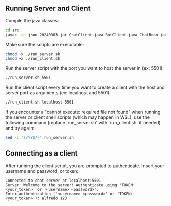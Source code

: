 ## Running Server and Client

Compile the java classes:
```bash
cd src
javac -cp json-20240303.jar ChatClient.java BotClient.java ChatRoom.java ChatServer.java
```

Make sure the scripts are executable:
```bash
chmod +x ./run_server.sh 
chmod +x ./run_client.sh
```

Run the server script with the port you want to host the server in (ex: 5501):
```bash
./run_server.sh 5501
```

Run the client script every time you want to create a client with the host and server port as arguments (ex: localhost and 5501):
```bash
./run_client.sh localhost 5501
```

If you encounter a "cannot execute: required file not found" when running the server or client shell scripts
(which may happen in WSL), use the following command (replace 'run_server.sh' with 'run_client.sh' if needed) and try again:
```bash
sed -i 's/\r$//' run_server.sh
```

## Connecting as a client
After running the client script, you are prompted to authenticate. Insert your username and password, or token:
```
Connected to chat server at localhost:5501
Server: Welcome to the server! Authenticate using 'TOKEN: <your_token>' or '<username> <password>'.
Enter authentication ('<username> <password>' or 'TOKEN: <your_token>'): alfredo 123
```

